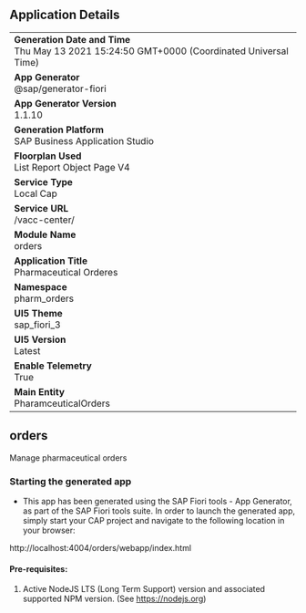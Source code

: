 ## Application Details
|               |
| ------------- |
|**Generation Date and Time**<br>Thu May 13 2021 15:24:50 GMT+0000 (Coordinated Universal Time)|
|**App Generator**<br>@sap/generator-fiori|
|**App Generator Version**<br>1.1.10|
|**Generation Platform**<br>SAP Business Application Studio|
|**Floorplan Used**<br>List Report Object Page V4|
|**Service Type**<br>Local Cap|
|**Service URL**<br>/vacc-center/
|**Module Name**<br>orders|
|**Application Title**<br>Pharmaceutical Orderes|
|**Namespace**<br>pharm_orders|
|**UI5 Theme**<br>sap_fiori_3|
|**UI5 Version**<br>Latest|
|**Enable Telemetry**<br>True|
|**Main Entity**<br>PharamceuticalOrders|

## orders

Manage pharmaceutical orders

### Starting the generated app

-   This app has been generated using the SAP Fiori tools - App Generator, as part of the SAP Fiori tools suite.  In order to launch the generated app, simply start your CAP project and navigate to the following location in your browser:

http://localhost:4004/orders/webapp/index.html

#### Pre-requisites:

1. Active NodeJS LTS (Long Term Support) version and associated supported NPM version.  (See https://nodejs.org)


